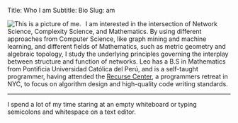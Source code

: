 Title: Who I am
Subtitle: Bio
Slug: am

<div class="my-pic" style="float:left; padding-right: 10px; ">
<img alt="This is a picture of me." src="../images/pic.jpg" />
</div>


I am interested in the intersection of Network Science, Complexity Science,
and Mathematics. By using different approaches from Computer Science, like
graph mining and machine learning, and different fields of Mathematics,
such as metric geometry and algebraic topology, I study the underlying
principles governing the interplay between structure and function of
networks. Leo has a B.S in Mathematics from Pontificia Universidad Católica
del Perú, and is a self-taught programmer, having attended the
[Recurse Center](https://www.recurse.com), a programmers retreat in NYC, to
focus on algorithm design and high-quality code writing standards.

----

I spend a lot of my time staring at an empty whiteboard or typing semicolons
and whitespace on a text editor.
